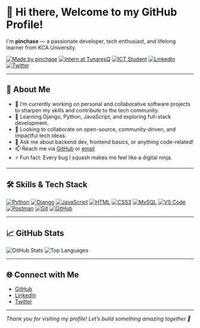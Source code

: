 # 👋 Hi there, Welcome to my GitHub Profile!

I'm **pinchase** — a passionate developer, tech enthusiast, and lifelong learner from KCA University.

[![Made by pinchase](https://img.shields.io/badge/Made%20with❤️%20by-pinchase-blue?style=flat-square)](https://github.com/pinchase)
[![Intern at TunaresQ](https://img.shields.io/badge/Role-Backend%20Intern%20@%20TunaresQ-purple?style=flat-square)](https://github.com/pinchase)
[![ICT Student](https://img.shields.io/badge/Student-KCA%20University-orange?style=flat-square)](https://kca.ac.ke)
[![LinkedIn](https://img.shields.io/badge/Connect-LinkedIn-blue?style=flat-square&logo=linkedin)](https://linkedin.com/in/YOUR_USERNAME) <!-- Replace YOUR_USERNAME -->
[![Twitter](https://img.shields.io/badge/Tweets-%40pinchase-1DA1F2?style=flat-square&logo=twitter)](https://twitter.com/YOUR_USERNAME) <!-- Optional -->

---

## 🚀 About Me

- 🔭 I’m currently working on personal and collaborative software projects to sharpen my skills and contribute to the tech community.
- 🌱 Learning Django, Python, JavaScript, and exploring full-stack development.
- 👯 Looking to collaborate on open-source, community-driven, and impactful tech ideas.
- 💬 Ask me about backend dev, frontend basics, or anything code-related!
- 📫 Reach me via [GitHub](https://github.com/pinchase) or [email](mailto:your-email@example.com)
- ⚡ Fun fact: Every bug I squash makes me feel like a digital ninja.

---

## 🛠️ Skills & Tech Stack

[![Python](https://img.shields.io/badge/Python-3.x-yellow?style=flat-square&logo=python)](https://python.org)
[![Django](https://img.shields.io/badge/Django-Backend%20Framework-092E20?style=flat-square&logo=django&logoColor=white)](https://www.djangoproject.com/)
[![JavaScript](https://img.shields.io/badge/JavaScript-Frontend-F7DF1E?style=flat-square&logo=javascript&logoColor=black)](https://developer.mozilla.org/en-US/docs/Web/JavaScript)
[![HTML](https://img.shields.io/badge/HTML5-Structure-E34F26?style=flat-square&logo=html5&logoColor=white)](https://developer.mozilla.org/en-US/docs/Web/HTML)
[![CSS3](https://img.shields.io/badge/CSS3-Styling-1572B6?style=flat-square&logo=css3&logoColor=white)](https://developer.mozilla.org/en-US/docs/Web/CSS)
[![MySQL](https://img.shields.io/badge/MySQL-Database-4479A1?style=flat-square&logo=mysql&logoColor=white)](https://www.mysql.com/)
[![VS Code](https://img.shields.io/badge/VS%20Code-Editor-007ACC?style=flat-square&logo=visual-studio-code)](https://code.visualstudio.com/)
[![Postman](https://img.shields.io/badge/Postman-API%20Testing-FF6C37?style=flat-square&logo=postman&logoColor=white)](https://www.postman.com/)
[![Git](https://img.shields.io/badge/Git-VersionControl-F05032?style=flat-square&logo=git&logoColor=white)](https://git-scm.com/)
[![GitHub](https://img.shields.io/badge/GitHub-Code-181717?style=flat-square&logo=github)](https://github.com/pinchase)

---

## 📈 GitHub Stats

![GitHub Stats](https://github-readme-stats.vercel.app/api?username=pinchase&show_icons=true&theme=default)
![Top Languages](https://github-readme-stats.vercel.app/api/top-langs/?username=pinchase&layout=compact&theme=default)

---

## 🌐 Connect with Me

- [GitHub](https://github.com/pinchase)
- [LinkedIn](https://linkedin.com/in/YOUR_USERNAME)
- [Twitter](https://twitter.com/YOUR_USERNAME) <!-- Optional -->

---

*Thank you for visiting my profile! Let’s build something amazing together 🚀*
